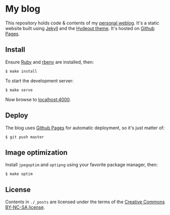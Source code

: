 My blog
=======

This repository holds code & contents of my [personal weblog](https://nicolas.perriault.net/).
It's a static website built using [Jekyll](https://jekyllrb.com) and the
[Hydeout theme](https://github.com/fongandrew/hydeout). It's hosted on
[Github Pages](https://pages.github.com).

Install
-------

Ensure [Ruby](https://www.ruby-lang.org/) and [rbenv](https://github.com/rbenv/rbenv) are installed, then:

```
$ make install
```

To start the development server:

```
$ make serve
```

Now browse to [localhost:4000](http://localhost:4000/).

Deploy
------

The blog uses [Github Pages](https://help.github.com/en/articles/about-github-pages-and-jekyll)
for automatic deployment, so it's just matter of:

```
$ git push master
```

Image optimization
------------------

Install `jpegoptim` and `optipng` using your favorite package manager, then:

```
$ make optim
```

License
-------

Contents in `./_posts` are licensed under the terms of the
[Creative Commons BY-NC-SA license](http://creativecommons.org/licenses/by-nc-sa/3.0/).
